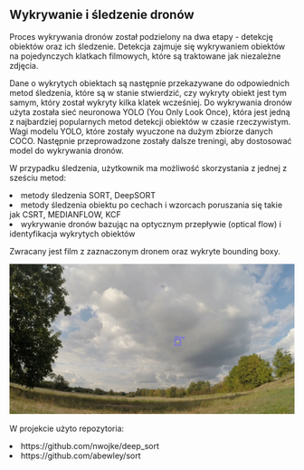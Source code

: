 ## Wykrywanie i śledzenie dronów

Proces wykrywania dronów został podzielony na dwa etapy - detekcję obiektów oraz ich śledzenie. Detekcja zajmuje się wykrywaniem obiektów na pojedynczych klatkach filmowych, które są traktowane jak niezależne zdjęcia. 

Dane o wykrytych obiektach są następnie przekazywane do odpowiednich metod śledzenia, które są w stanie stwierdzić, czy wykryty obiekt jest tym samym, który został wykryty kilka klatek wcześniej. Do wykrywania dronów użyta została sieć neuronowa YOLO (You Only Look Once), która jest jedną z najbardziej popularnych metod detekcji obiektów w czasie rzeczywistym. Wagi modelu YOLO, które zostały wyuczone na dużym zbiorze danych COCO. Następnie przeprowadzone zostały dalsze treningi, aby dostosować model do wykrywania dronów. 

W przypadku śledzenia, użytkownik ma możliwość skorzystania z jednej z sześciu metod:
<li>metody śledzenia SORT, DeepSORT
<li>metody śledzenia obiektu po cechach i wzorcach poruszania się takie jak CSRT, MEDIANFLOW, KCF
<li>wykrywanie dronów bazując na optycznym przepływie (optical flow) i identyfikacja wykrytych obiektów


Zwracany jest film z zaznaczonym dronem oraz wykryte bounding boxy.

![Drone](/images/drone-image.png)

W projekcie użyto repozytoria:
<li>
https://github.com/nwojke/deep_sort
<li>
https://github.com/abewley/sort
